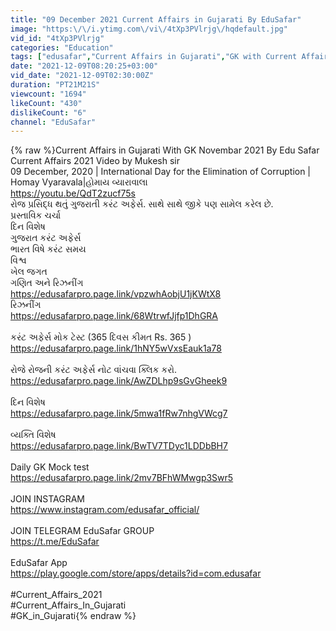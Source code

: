 ```yaml
---
title: "09 December 2021 Current Affairs in Gujarati By EduSafar"
image: "https:\/\/i.ytimg.com\/vi\/4tXp3PVlrjg\/hqdefault.jpg"
vid_id: "4tXp3PVlrjg"
categories: "Education"
tags: ["edusafar","Current Affairs in Gujarati","GK with Current Affairs"]
date: "2021-12-09T08:20:25+03:00"
vid_date: "2021-12-09T02:30:00Z"
duration: "PT21M21S"
viewcount: "1694"
likeCount: "430"
dislikeCount: "6"
channel: "EduSafar"
---
```

{% raw %}Current Affairs in Gujarati With GK  Novembar 2021 By Edu Safar<br />Current Affairs 2021 Video by Mukesh sir<br />09 December, 2020 | International Day for the Elimination of Corruption | Homay Vyaravala|હોમાય વ્યારાવાલા<br /><a rel="nofollow" target="blank" href="https://youtu.be/QdT2zucf75s">https://youtu.be/QdT2zucf75s</a><br />રોજ પ્રસિદ્ધ થતું ગુજરાતી કરંટ અફેર્સ. સાથે સાથે જીકે પણ સામેલ કરેલ છે.<br />પ્રસ્તાવિક ચર્ચા <br />દિન વિશેષ <br />ગુજરાત કરંટ અફેર્સ<br />ભારત વિષે કરંટ સમય<br />વિશ્વ <br />ખેલ જગત <br />ગણિત અને રિઝનીંગ <br /><a rel="nofollow" target="blank" href="https://edusafarpro.page.link/vpzwhAobjU1jKWtX8">https://edusafarpro.page.link/vpzwhAobjU1jKWtX8</a><br />રિઝનીંગ<br /><a rel="nofollow" target="blank" href="https://edusafarpro.page.link/68WtrwfJjfp1DhGRA">https://edusafarpro.page.link/68WtrwfJjfp1DhGRA</a><br /><br />કરંટ અફેર્સ મોક ટેસ્ટ (365 દિવસ કીમત Rs. 365 )<br /><a rel="nofollow" target="blank" href="https://edusafarpro.page.link/1hNY5wVxsEauk1a78">https://edusafarpro.page.link/1hNY5wVxsEauk1a78</a><br /><br />રોજે રોજની કરંટ અફેર્સ નોટ વાંચવા ક્લિક કરો.<br /><a rel="nofollow" target="blank" href="https://edusafarpro.page.link/AwZDLhp9sGvGheek9">https://edusafarpro.page.link/AwZDLhp9sGvGheek9</a><br /><br />દિન વિશેષ<br /><a rel="nofollow" target="blank" href="https://edusafarpro.page.link/5mwa1fRw7nhgVWcg7">https://edusafarpro.page.link/5mwa1fRw7nhgVWcg7</a><br /><br />વ્યક્તિ વિશેષ<br /><a rel="nofollow" target="blank" href="https://edusafarpro.page.link/BwTV7TDyc1LDDbBH7">https://edusafarpro.page.link/BwTV7TDyc1LDDbBH7</a><br /><br />Daily GK Mock test<br /><a rel="nofollow" target="blank" href="https://edusafarpro.page.link/2mv7BFhWMwgp3Swr5">https://edusafarpro.page.link/2mv7BFhWMwgp3Swr5</a><br /><br />JOIN  INSTAGRAM <br /><a rel="nofollow" target="blank" href="https://www.instagram.com/edusafar_official/">https://www.instagram.com/edusafar_official/</a><br /><br />JOIN TELEGRAM EduSafar GROUP<br /> <a rel="nofollow" target="blank" href="https://t.me/EduSafar">https://t.me/EduSafar</a><br /><br />EduSafar App<br /><a rel="nofollow" target="blank" href="https://play.google.com/store/apps/details?id=com.edusafar">https://play.google.com/store/apps/details?id=com.edusafar</a><br /><br />#Current_Affairs_2021<br />#Current_Affairs_In_Gujarati<br />#GK_in_Gujarati{% endraw %}
